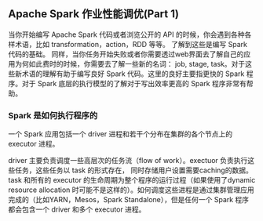 ## Apache Spark 作业性能调优(Part 1)

当你开始编写 Apache Spark 代码或者浏览公开的 API 的时候，你会遇到各种各样术语，比如 transformation，action，RDD 等等。 了解到这些是编写 Spark 代码的基础。 同样，当你任务开始失败或者你需要透过web界面去了解自己的应用为何如此费时的时候，你需要去了解一些新的名词： job, stage, task。对于这些新术语的理解有助于编写良好 Spark 代码。这里的良好主要指更快的 Spark 程序。对于 Spark 底层的执行模型的了解对于写出效率更高的 Spark 程序非常有帮助。

### Spark 是如何执行程序的

一个 Spark 应用包括一个 driver 进程和若干个分布在集群的各个节点上的 executor 进程。

driver 主要负责调度一些高层次的任务流（flow of work）。exectuor 负责执行这些任务，这些任务以 task 的形式存在， 同时存储用户设置需要caching的数据。 task 和所有的 executor 的生命周期为整个程序的运行过程（如果使用了dynamic resource allocation 时可能不是这样的）。如何调度这些进程是通过集群管理应用完成的（比如YARN，Mesos，Spark Standalone），但是任何一个 Spark 程序都会包含一个 driver 和多个 executor 进程。


